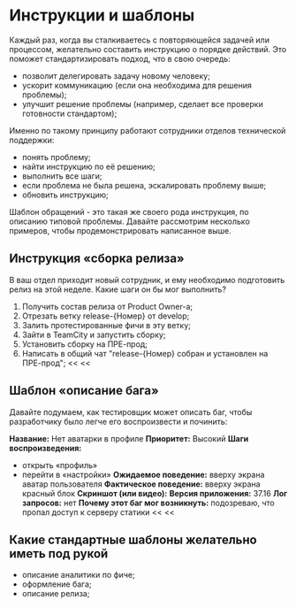 [short]:# "Составляйте инструкции и шаблоны для повторяющихся задач"
[long]:# "Составляйте инструкции и шаблоны для повторяющихся задач. Они помогают стандартизировать подход, упростить делегирование задач, ускорить коммуникацию и улучшить решение проблем."
[tags]:# "управление людьми, командой, тимлид, teamlead, руководитель группы, разработчики, программисты, менеджер, IT-менеджер, начальник, тимбилдиг, инструкции, шаблоны, автоматизация работы, построение процессов"
[recommendations]:# "go_to_bar, training_plan"
[youtube]:# "1dDBXTu1I7I"

# Инструкции и шаблоны

Каждый раз, когда вы сталкиваетесь с повторяющейся задачей или процессом, желательно составить инструкцию о порядке действий. Это поможет стандартизировать подход, что в свою очередь:
- позволит делегировать задачу новому человеку;
- ускорит коммуникацию (если она необходима для решения проблемы);
- улучшит решение проблемы (например, сделает все проверки готовности стандартом);

Именно по такому принципу работают сотрудники отделов технической поддержки:
- понять проблему;
- найти инструкцию по её решению;
- выполнить все шаги;
- если проблема не была решена, эскалировать проблему выше;
- обновить инструкцию;

Шаблон обращений - это такая же своего рода инструкция, по описанию типовой проблемы. Давайте рассмотрим несколько примеров, чтобы продемонстрировать написанное выше.

## Инструкция «сборка релиза»

В ваш отдел приходит новый сотрудник, и ему необходимо подготовить релиз на этой неделе. Какие шаги он бы мог выполнить?

>> >>
1. Получить состав релиза от Product Owner-а;
2. Отрезать ветку release-{Номер} от develop;
3. Залить протестированные фичи в эту ветку;
4. Зайти в TeamCity и запустить сборку;
5. Установить сборку на ПРЕ-прод;
6. Написать в общий чат "release-{Номер} собран и установлен на ПРЕ-прод";
<< <<

## Шаблон «описание бага»

Давайте подумаем, как тестировщик может описать баг, чтобы разработчику было легче его воспроизвести и починить:

>> >>
**Название:** Нет аватарки в профиле
**Приоритет:** Высокий
**Шаги воспроизведения:** 
- открыть «профиль»
- перейти в «настройки»
**Ожидаемое поведение:** вверху экрана аватар пользователя
**Фактическое поведение:** вверху экрана красный блок
**Скриншот (или видео):** 
**Версия приложения:** 37.16
**Лог запросов:** нет
**Почему этот баг мог возникнуть:** подозреваю, что пропал доступ к серверу статики
<< <<

## Какие стандартные шаблоны желательно иметь под рукой

- описание аналитики по фиче;
- оформление бага;
- описание релиза;
